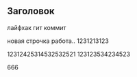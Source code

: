 ## Заголовок

лайфхак гит коммит

новая строчка
работа..
1231213123

12312425314532532521
123123534234523

666






